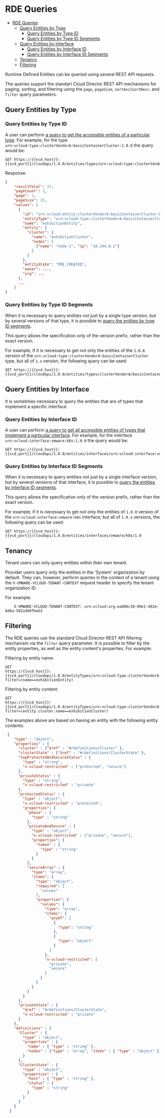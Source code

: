 # RDE Queries

- [RDE Queries](#rde-queries)
  - [Query Entities by Type](#query-entities-by-type)
    - [Query Entities by Type ID](#query-entities-by-type-id)
    - [Query Entities by Type ID Segments](#query-entities-by-type-id-segments)
  - [Query Entities by Interface](#query-entities-by-interface)
    - [Query Entities by Interface ID](#query-entities-by-interface-id)
    - [Query Entities by Interface ID Segments](#query-entities-by-interface-id-segments)
  - [Tenancy](#tenancy)
  - [Filtering](#filtering)

Runtime Defined Entities can be queried using several REST API requests.

The queries support the standart Cloud Director REST API mechanisms for paging, sorting, and filtering using the `page`, `pageSize`, `sortAsc`/`sortDesc`. and `filter` query parameters.

## Query Entities by Type

### Query Entities by Type ID

A user can perform [a query to get the accessible entities of a particular type](https://developer.broadcom.com/xapis/vmware-cloud-director-openapi/latest/cloudapi/1.0.0/entities/types/typeId/get/).
For example, for the type `urn:vcloud:type:clusterVendorA:basicContainerCluster:1.0.0` the query would be:

```text
GET https://{{vcd_host}}:{{vcd_port}}/cloudapi/1.0.0/entities/types/urn:vcloud:type:clusterVendorA:basicContainerCluster:1.0.0
```

Response:

```json
{
    "resultTotal": 37,
    "pageCount": 2,
    "page": 1,
    "pageSize": 25,
    "values": [
      {
        "id": "urn:vcloud:entity:clusterVendorA:basicContainerCluster:b80dd0a4-d69f-407a-8577-99b6010e5847",
        "entityType": "urn:vcloud:type:clusterVendorA:basicContainerCluster:1.0.0",
        "name": "exhibitionEntity",
        "entity": {
          "cluster": {
            "name": "exhibitionCluster",
            "nodes": [
              {"name": "node-1", "ip": "10.244.0.1"}
            ]
          }
        },
        "entityState": "PRE_CREATED",
        "owner": ...,
        "org": ...
      },
      ...
    ]
}
```

### Query Entities by Type ID Segments

When it is necessary to query entities not just by a single type version, but by
several versions of that type, it is possible to [query the entities by type ID segments](https://developer.broadcom.com/xapis/vmware-cloud-director-openapi/latest/cloudapi/1.0.0/entities/types/vendor/nss/version/get/).

This query allows the specification only of the version prefix, rather than the exact version.

For example, if it is necessary to get not only the entities of the `1.0.0` version of the
`urn:vcloud:type:clusterVendorA:basicContainerCluster` type, but all of `1.x` version,
the following query can be used:

```text
GET https://{{vcd_host}}:{{vcd_port}}/cloudapi/1.0.0/entities/types/clusterVendorA/basicContainerCluster/1
```

## Query Entities by Interface

It is sometimes necessary to query the entities that are of types that implement
a specific interface.

### Query Entities by Interface ID

A user can perform [a query to get all accessible entities of types that implement a particular interface](https://developer.broadcom.com/xapis/vmware-cloud-director-openapi/latest/cloudapi/1.0.0/entities/interfaces/interfaceId/get/).
For example, for the interface `urn:vcloud:interface:vmware:k8s:1.0.0` the query would be:

```text
GET https://{{vcd_host}}:{{vcd_port}}/cloudapi/1.0.0/entities/interfaces/urn:vcloud:interface:vmware:k8s:1.0.0
```

### Query Entities by Interface ID Segments

When it is necessary to query entities not just by a single interface version, but by
several versions of that interface, it is possible to [query the entities by interface ID segments](https://developer.broadcom.com/xapis/vmware-cloud-director-openapi/latest/cloudapi/1.0.0/entities/interfaces/vendor/nss/version/get/).

This query allows the specification only of the version prefix, rather than the exact version.

For example, if it is necessary to get not only the entities of `1.0.0` version of the
`urn:vcloud:interface:vmware:k8s` interface, but all of `1.0.x` versions,
the following query can be used:

```text
GET https://{{vcd_host}}:{{vcd_port}}/cloudapi/1.0.0/entities/interfaces/vmware/k8s/1.0
```

## Tenancy

Tenant users can only query entities within their own tenant.

Provider users query only the entities in the 'System' organization by default.
They can, however, perform queries in the context of a tenant using
the `X-VMWARE-VCLOUD-TENANT-CONTEXT` request header to specify the tenant organization ID.

For example:

```text
    X-VMWARE-VCLOUD-TENANT-CONTEXT: urn:vcloud:org:ea806c38-09e1-482e-8d6a-582a368fbeb3
```

## Filtering

The RDE queries use the standard Cloud Director REST API filtering mechanism via the `filter` query parameter. It is possible to filter by the entity properties,
as well as the entity content's properties. For example:

Filtering by entity name:

```text
GET
https://{{vcd_host}}:{{vcd_port}}/cloudapi/1.0.0/entityTypes/urn:vcloud:type:clusterVendorA:basicContainerCluster:1.0.0?filter=(name==exhibitionEntity)
```

Filtering by entity content:

```text
GET
https://{{vcd_host}}:{{vcd_port}}/cloudapi/1.0.0/entityTypes/urn:vcloud:type:clusterVendorA:basicContainerCluster:1.0.0?filter=(entity.cluster.name==exhibitionCluster)
```

The examples above are based on having an entity with the following entity contents:

```json
 {
    "type" : "object",
    "properties" : {
      "cluster" : {"$ref" : "#/definitions/Cluster" },
      "clusterState" : {"$ref" : "#/definitions/ClusterState" },
      "topProtectedAndSecureStatus" : { 
        "type" : "string", 
        "x-vcloud-restricted" : ["protected", "secure"] 
      },
      "privateStatus" : { 
        "type" : "string", 
        "x-vcloud-restricted" : "private" 
      },
      "protectedStatus" : { 
        "type" : "object", 
        "x-vcloud-restricted" : "protected", 
        "properties": {
          "phase" : {
            "type" : "string" 
          },
          "privateAndSecure" : {
            "type" : "object", 
            "x-vcloud-restricted" : ["private", "secure"], 
            "properties": {
              "token" : {
                "type" : "string" 
              }
            }
          },
          "secureArray" : {
            "type": "array",
            "items": {
              "type": "object",
              "required": [
                "values"
              ],
              "properties": {
                "values": {
                  "type": "array",
                  "items": {
                    "anyOf": [
                      {
                        "type": "string"
                      },
                      {
                        "type": "object"
                      }
                    ]
                  },
                  "x-vcloud-restricted": [
                    "private",
                    "secure"
                  ]
                }
              }
            }
          }
        }
      },
      "privateState" : { 
        "$ref" : "#/definitions/ClusterState", 
        "x-vcloud-restricted" : "private" 
      }
    },
    "definitions" : {
      "Cluster" : {
        "type" : "object",
        "properties" : {
          "name" : { "type" : "string" },
          "nodes" : {"type" : "array", "items" : { "type" : "object" }}
        }
      },
      "ClusterState" : {
        "type" : "object",
        "properties" : {
          "host" : { "type" : "string" },
          "status" : { 
            "type" : "string"
          }
        }
      }
    }
  }
```
